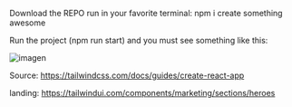 Download the REPO
run in your favorite terminal: npm i
create something awesome

Run the project (npm run start) and you must see something like this:

![imagen](https://github.com/user-attachments/assets/d1da57df-c9be-4b99-b5ce-202b495c1e04)

Source: 
https://tailwindcss.com/docs/guides/create-react-app

landing:
https://tailwindui.com/components/marketing/sections/heroes
